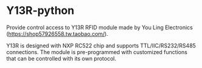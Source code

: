 # Y13R-python
Provide control access to Y13R RFID module made by You Ling Electronics (https://shop57926558.tw.taobao.com/).

Y13R is designed with NXP RC522 chip and supports TTL/IIC/RS232/RS485 connections.
The module is pre-programmed with customized functions that can be controlled with its own protocol.
